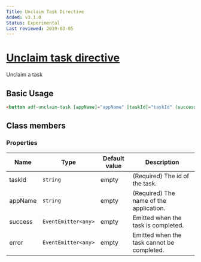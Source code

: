 ```yaml
---
Title: Unclaim Task Directive
Added: v3.1.0
Status: Experimental
Last reviewed: 2019-03-05
---
```


# [Unclaim task directive](../../lib/process-services-cloud/src/lib/task/directives/unclaim-task.directive.ts "Defined in unclaim-task.directive.ts")

Unclaim a task

## Basic Usage

```html
<button adf-unclaim-task [appName]="appName" [taskId]="taskId" (success)="onTaskUnclaimed()">Complete</button>
```
## Class members

### Properties

| Name | Type | Default value | Description |
| ---- | ---- | ------------- | ----------- |
| taskId | `string` | empty |(Required) The id of the task. |
| appName | `string` | empty | (Required) The name of the application. |
| success | `EventEmitter<any>` | empty | Emitted when the task is completed. |
| error | `EventEmitter<any>` | empty | Emitted when the task cannot be completed.  |